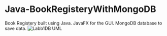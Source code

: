 # Java-BookRegisteryWithMongoDB
Book Registery built using Java. JavaFX for the GUI. MongoDB database to save data.
![Labb1DB UML](https://user-images.githubusercontent.com/62612527/156082032-a85ae1fc-8977-4fed-9c27-59372f28b696.png)
